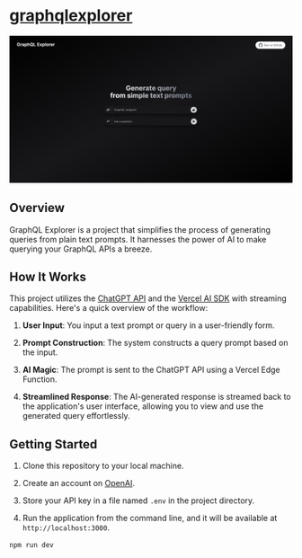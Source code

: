 # [graphqlexplorer](https://graphqlexplorer.vercel.app/)

[![GraphQL Explorer](./screen.png)](https://graphqlexplorer.vercel.app/)

## Overview

GraphQL Explorer is a project that simplifies the process of generating queries from plain text prompts. It harnesses the power of AI to make querying your GraphQL APIs a breeze.

## How It Works

This project utilizes the [ChatGPT API](https://openai.com/api/) and the [Vercel AI SDK](https://sdk.vercel.ai/docs) with streaming capabilities. Here's a quick overview of the workflow:

1. **User Input**: You input a text prompt or query in a user-friendly form.

2. **Prompt Construction**: The system constructs a query prompt based on the input.

3. **AI Magic**: The prompt is sent to the ChatGPT API using a Vercel Edge Function.

4. **Streamlined Response**: The AI-generated response is streamed back to the application's user interface, allowing you to view and use the generated query effortlessly.

## Getting Started

1. Clone this repository to your local machine.

2. Create an account on [OpenAI](https://beta.openai.com/account/api-keys).

3. Store your API key in a file named `.env` in the project directory.

4. Run the application from the command line, and it will be available at `http://localhost:3000`.

```bash
npm run dev
```
